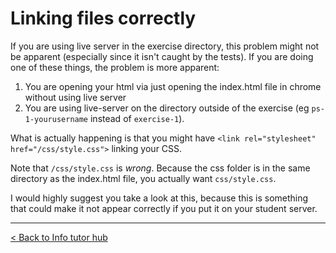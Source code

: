 # Linking files correctly

If you are using live server in the exercise directory, this problem might not be apparent (especially since it isn't caught by the tests). If you are doing one of these things, the problem is more apparent:

1. You are opening your html via just opening the index.html file in chrome without using live server
2. You are using live-server on the directory outside of the exercise (eg `ps-1-yourusername` instead of `exercise-1`).

What is actually happening is that you might have `<link rel="stylesheet" href="/css/style.css">` linking your CSS.

Note that `/css/style.css` is *wrong*. Because the css folder is in the same directory as the index.html file, you actually want `css/style.css`.

I would highly suggest you take a look at this, because this is something that could make it not appear correctly if you put it on your student server.

---

[< Back to Info tutor hub](/blog/infotutor-home)